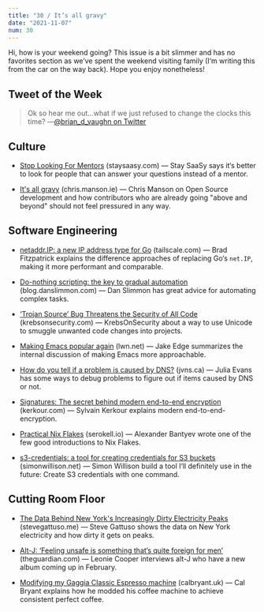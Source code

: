 ```yaml
---
title: "30 / It’s all gravy"
date: "2021-11-07"
num: 30
---
```


Hi, how is your weekend going? This issue is a bit slimmer and has no favorites section as we’ve spent the weekend visiting family (I‘m writing this from the car on the way back). Hope you enjoy nonetheless!

## Tweet of the Week

> Ok so hear me out…what if we just refused to change the clocks this time?
> —[@brian_d_vaughn on Twitter](https://twitter.com/brian_d_vaughn/status/1456831632028192770)

## Culture

- [Stop Looking For Mentors](https://staysaasy.com/career/2021/10/16/mentorship.html) (staysaasy.com) — Stay SaaSy says it‘s better to look for people that can answer your questions instead of a mentor.

- [It's all gravy](https://chris.manson.ie/it's-all-gravy/) (chris.manson.ie) — Chris Manson on Open Source development and how contributors who are already going "above and beyond" should not feel pressured in any way.

## Software Engineering

- [netaddr.IP: a new IP address type for Go](https://tailscale.com/blog/netaddr-new-ip-type-for-go/) (tailscale.com) — Brad Fitzpatrick explains the difference approaches of replacing Go‘s `net.IP`, making it more performant and comparable.

- [Do-nothing scripting: the key to gradual automation](https://blog.danslimmon.com/2019/07/15/do-nothing-scripting-the-key-to-gradual-automation/) (blog.danslimmon.com) — Dan Slimmon has great advice for automating complex tasks.

- [‘Trojan Source’ Bug Threatens the Security of All Code](https://krebsonsecurity.com/2021/11/trojan-source-bug-threatens-the-security-of-all-code/) (krebsonsecurity.com) — KrebsOnSecurity about a way to use Unicode to smuggle unwanted code changes into projects.

- [Making Emacs popular again](https://lwn.net/Articles/819452/) (lwn.net) — Jake Edge summarizes the internal discussion of making Emacs more approachable.

- [How do you tell if a problem is caused by DNS?](https://jvns.ca/blog/2021/11/04/how-do-you-tell-if-a-problem-is-caused-by-dns/) (jvns.ca) — Julia Evans has some ways to debug problems to figure out if items caused by DNS or not.

- [Signatures: The secret behind modern end-to-end encryption](https://kerkour.com/blog/signatures-modern-end-to-end-encryption/) (kerkour.com) — Sylvain Kerkour explains modern end-to-end-encryption.

- [Practical Nix Flakes](https://serokell.io/blog/practical-nix-flakes) (serokell.io) — Alexander Bantyev wrote one of the few good introductions to Nix Flakes.

- [s3-credentials: a tool for creating credentials for S3 buckets](https://simonwillison.net/2021/Nov/3/s3-credentials/) (simonwillison.net) — Simon Willison build a tool I‘ll definitely use in the future: Create S3 credentials with one command.

## Cutting Room Floor

- [The Data Behind New York's Increasingly Dirty Electricity Peaks](https://www.stevegattuso.me/2021/10/31/new-york-dirty-electricity-peaks.html) (stevegattuso.me) — Steve Gattuso shows the data on New York electricity and how dirty it gets on peaks.

- [Alt-J: ‘Feeling unsafe is something that’s quite foreign for men’](https://www.theguardian.com/music/2021/nov/02/alt-j-unsafe-foreign-men-british-band-trauma-dark) (theguardian.com) — Leonie Cooper interviews alt-J who have a new album coming up in February.

- [Modifying my Gaggia Classic Espresso machine](https://calbryant.uk/blog/well-integrated-pid-temperature-control-of-a-gaggia-classic-espresso-machine/#) (calbryant.uk) — Cal Bryant explains how he modded his coffee machine to achieve consistent perfect coffee.
